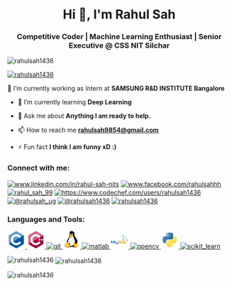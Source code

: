 <h1 align="center">Hi 👋, I'm Rahul Sah</h1>
<h3 align="center">Competitive Coder | Machine Learning Enthusiast | Senior Executive @ CSS NIT Silchar</h3>

<p align="left"> <img src="https://komarev.com/ghpvc/?username=rahulsah1436&label=Profile%20views&color=0e75b6&style=flat" alt="rahulsah1436" /> </p>

<p align="left"> <a href="https://github.com/ryo-ma/github-profile-trophy"><img src="https://github-profile-trophy.vercel.app/?username=rahulsah1436" alt="rahulsah1436" /></a> </p>

🔭 I’m currently working as Intern at **SAMSUNG R&D INSTITUTE Bangalore**

- 🌱 I’m currently learning **Deep Learning**

- 💬 Ask me about **Anything I am ready to help.**

- 📫 How to reach me **rahulsah9854@gmail.com**

- ⚡ Fun fact **I think I am funny xD :)**

<h3 align="left">Connect with me:</h3>
<p align="left">
<a href="https://linkedin.com/in/www.linkedin.com/in/rahul-sah-nits" target="blank"><img align="center" src="https://raw.githubusercontent.com/rahuldkjain/github-profile-readme-generator/master/src/images/icons/Social/linked-in-alt.svg" alt="www.linkedin.com/in/rahul-sah-nits" height="30" width="40" /></a>
<a href="https://fb.com/www.facebook.com/rahulsahhh" target="blank"><img align="center" src="https://raw.githubusercontent.com/rahuldkjain/github-profile-readme-generator/master/src/images/icons/Social/facebook.svg" alt="www.facebook.com/rahulsahhh" height="30" width="40" /></a>
<a href="https://instagram.com/rahul_sah_99" target="blank"><img align="center" src="https://raw.githubusercontent.com/rahuldkjain/github-profile-readme-generator/master/src/images/icons/Social/instagram.svg" alt="rahul_sah_99" height="30" width="40" /></a>
<a href="https://www.codechef.com/users/https://www.codechef.com/users/rahulsah1436" target="blank"><img align="center" src="https://cdn.jsdelivr.net/npm/simple-icons@3.1.0/icons/codechef.svg" alt="https://www.codechef.com/users/rahulsah1436" height="30" width="40" /></a>
<a href="https://www.hackerrank.com/@rahulsah_ug" target="blank"><img align="center" src="https://raw.githubusercontent.com/rahuldkjain/github-profile-readme-generator/master/src/images/icons/Social/hackerrank.svg" alt="@rahulsah_ug" height="30" width="40" /></a>
<a href="https://www.hackerearth.com/@rahulsah1436" target="blank"><img align="center" src="https://raw.githubusercontent.com/rahuldkjain/github-profile-readme-generator/master/src/images/icons/Social/hackerearth.svg" alt="@rahulsah1436" height="30" width="40" /></a>
<a href="https://auth.geeksforgeeks.org/user/rahulsah1436" target="blank"><img align="center" src="https://raw.githubusercontent.com/rahuldkjain/github-profile-readme-generator/master/src/images/icons/Social/geeks-for-geeks.svg" alt="rahulsah1436" height="30" width="40" /></a>
</p>

<h3 align="left">Languages and Tools:</h3>
<p align="left"> <a href="https://www.cprogramming.com/" target="_blank"> <img src="https://raw.githubusercontent.com/devicons/devicon/master/icons/c/c-original.svg" alt="c" width="40" height="40"/> </a> <a href="https://www.w3schools.com/cpp/" target="_blank"> <img src="https://raw.githubusercontent.com/devicons/devicon/master/icons/cplusplus/cplusplus-original.svg" alt="cplusplus" width="40" height="40"/> </a> <a href="https://git-scm.com/" target="_blank"> <img src="https://www.vectorlogo.zone/logos/git-scm/git-scm-icon.svg" alt="git" width="40" height="40"/> </a> <a href="https://www.linux.org/" target="_blank"> <img src="https://raw.githubusercontent.com/devicons/devicon/master/icons/linux/linux-original.svg" alt="linux" width="40" height="40"/> </a> <a href="https://www.mathworks.com/" target="_blank"> <img src="https://upload.wikimedia.org/wikipedia/commons/2/21/Matlab_Logo.png" alt="matlab" width="40" height="40"/> </a> <a href="https://www.mysql.com/" target="_blank"> <img src="https://raw.githubusercontent.com/devicons/devicon/master/icons/mysql/mysql-original-wordmark.svg" alt="mysql" width="40" height="40"/> </a> <a href="https://opencv.org/" target="_blank"> <img src="https://www.vectorlogo.zone/logos/opencv/opencv-icon.svg" alt="opencv" width="40" height="40"/> </a> <a href="https://www.python.org" target="_blank"> <img src="https://raw.githubusercontent.com/devicons/devicon/master/icons/python/python-original.svg" alt="python" width="40" height="40"/> </a> <a href="https://scikit-learn.org/" target="_blank"> <img src="https://upload.wikimedia.org/wikipedia/commons/0/05/Scikit_learn_logo_small.svg" alt="scikit_learn" width="40" height="40"/> </a> </p>

<p><img align="left" src="https://github-readme-stats.vercel.app/api/top-langs?username=rahulsah1436&show_icons=true&locale=en&layout=compact" alt="rahulsah1436" /></p>

<p>&nbsp;<img align="center" src="https://github-readme-stats.vercel.app/api?username=rahulsah1436&show_icons=true&locale=en" alt="rahulsah1436" /></p>

<p><img align="center" src="https://github-readme-streak-stats.herokuapp.com/?user=rahulsah1436&" alt="rahulsah1436" /></p>
